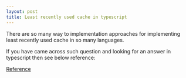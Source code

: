 ```yaml
---
layout: post
title: Least recently used cache in typescript
---
```


There are so many way to implementation approaches for implementing least recently used cache in so many languages.

If you have came across such question and looking for an answer in typescript then see below reference:

<script src="https://gist-it.appspot.com/https://github.com/nordible/lru-typescript/blob/master/src/index.ts"></script>

[Reference](https://dev.to/udayvunnam/implementing-lru-cache-in-javascript-3c8g)